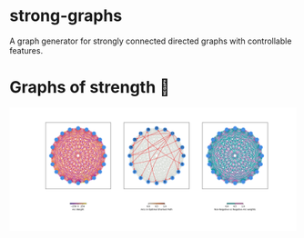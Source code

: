 # strong-graphs
A graph generator for strongly connected directed graphs with controllable features.

# Graphs of strength 💪
![alt text][logo]

[logo]: docs/20-complete.png "Logo Title Text 2"